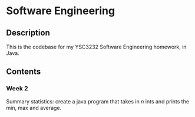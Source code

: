 # Software Engineering

## Description

This is the codebase for my YSC3232 Software Engineering homework, in Java.

## Contents

### Week 2

Summary statistics: create a java program that takes in *n* ints and prints the min, max and average.